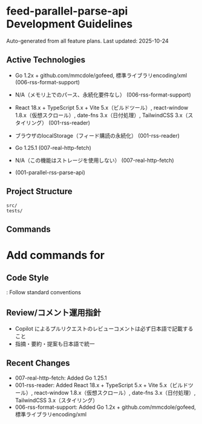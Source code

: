 # feed-parallel-parse-api Development Guidelines

Auto-generated from all feature plans. Last updated: 2025-10-24

## Active Technologies
- Go 1.2x + github.com/mmcdole/gofeed, 標準ライブラリencoding/xml (006-rss-format-support)
- N/A（メモリ上でのパース、永続化要件なし） (006-rss-format-support)
- React 18.x + TypeScript 5.x + Vite 5.x（ビルドツール）, react-window 1.8.x（仮想スクロール）, date-fns 3.x（日付処理）, TailwindCSS 3.x（スタイリング） (001-rss-reader)
- ブラウザのlocalStorage（フィード購読の永続化） (001-rss-reader)
- Go 1.25.1 (007-real-http-fetch)
- N/A（この機能はストレージを使用しない） (007-real-http-fetch)

- (001-parallel-rss-parse-api)

## Project Structure

```text
src/
tests/
```

## Commands

# Add commands for

## Code Style

: Follow standard conventions

## Review/コメント運用指針

- Copilot によるプルリクエストのレビューコメントは必ず日本語で記載すること
- 指摘・要約・提案も日本語で統一

## Recent Changes
- 007-real-http-fetch: Added Go 1.25.1
- 001-rss-reader: Added React 18.x + TypeScript 5.x + Vite 5.x（ビルドツール）, react-window 1.8.x（仮想スクロール）, date-fns 3.x（日付処理）, TailwindCSS 3.x（スタイリング）
- 006-rss-format-support: Added Go 1.2x + github.com/mmcdole/gofeed, 標準ライブラリencoding/xml


<!-- MANUAL ADDITIONS START -->
<!-- MANUAL ADDITIONS END -->
